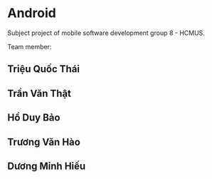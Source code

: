 # Android
Subject project of mobile software development group 8 - HCMUS.


Team member:

## Triệu Quốc Thái
## Trần Văn Thật
## Hồ Duy Bảo
## Trương Văn Hào
## Dương Minh Hiếu
